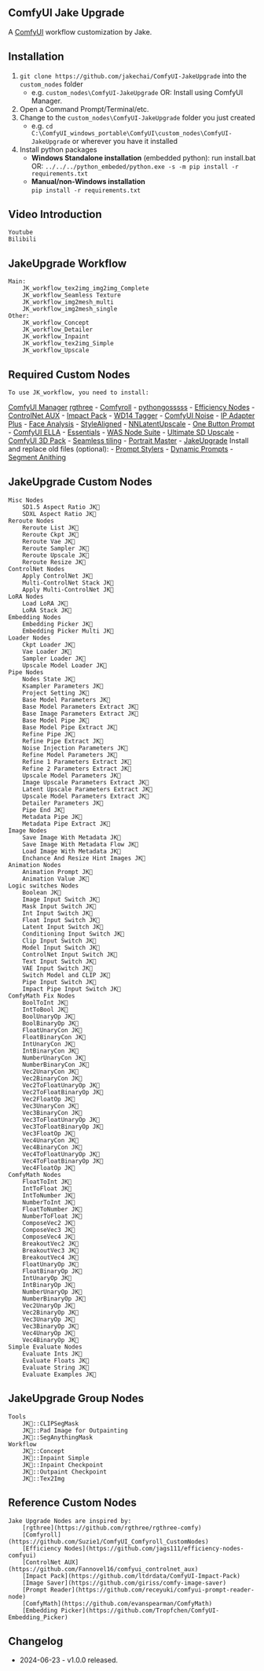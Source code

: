 ## ComfyUI Jake Upgrade

A [ComfyUI](https://github.com/comfyanonymous/ComfyUI) workflow customization by Jake.

## Installation
1. `git clone https://github.com/jakechai/ComfyUI-JakeUpgrade` into the `custom_nodes` folder 
    - e.g. `custom_nodes\ComfyUI-JakeUpgrade`
	OR:
	Install using ComfyUI Manager.
2. Open a Command Prompt/Terminal/etc.
3. Change to the `custom_nodes\ComfyUI-JakeUpgrade` folder you just created 
    - e.g. `cd C:\ComfyUI_windows_portable\ComfyUI\custom_nodes\ComfyUI-JakeUpgrade` or wherever you have it installed
4.  Install python packages
      - **Windows Standalone installation** (embedded python):
	   run install.bat
	   OR:
       `../../../python_embeded/python.exe -s -m pip install -r requirements.txt`
      - **Manual/non-Windows installation**   
        `pip install -r requirements.txt`

## Video Introduction
	Youtube
	Bilibili

## JakeUpgrade Workflow
	Main:
		JK_workflow_tex2img_img2img_Complete
		JK_workflow_Seamless Texture
		JK_workflow_img2mesh_multi
		JK_workflow_img2mesh_single
	Other:
		JK_workflow_Concept
		JK_workflow_Detailer
		JK_workflow_Inpaint
		JK_workflow_tex2img_Simple
		JK_workflow_Upscale

## Required Custom Nodes
	To use JK_workflow, you need to install:
[ComfyUI Manager](https://github.com/Suzie1/ComfyUI_Comfyroll_CustomNodes)
[rgthree](https://github.com/rgthree/rgthree-comfy)
	- [Comfyroll](https://github.com/Suzie1/ComfyUI_Comfyroll_CustomNodes)
	- [pythongosssss](https://github.com/pythongosssss/ComfyUI-Custom-Scripts)
	- [Efficiency Nodes](https://github.com/jags111/efficiency-nodes-comfyui)
	- [ControlNet AUX](https://github.com/Fannovel16/comfyui_controlnet_aux)
	- [Impact Pack](https://github.com/ltdrdata/ComfyUI-Impact-Pack)
	- [WD14 Tagger](https://github.com/pythongosssss/ComfyUI-WD14-Tagger)
	- [ComfyUI Noise](https://github.com/BlenderNeko/ComfyUI_Noise)
	- [IP Adapter Plus](https://github.com/cubiq/ComfyUI_IPAdapter_plus)
	- [Face Analysis](https://github.com/cubiq/ComfyUI_FaceAnalysis)
	- [StyleAligned](https://github.com/brianfitzgerald/style_aligned_comfy)
	- [NNLatentUpscale](https://github.com/Ttl/ComfyUi_NNLatentUpscale)
	- [One Button Prompt](https://github.com/AIrjen/OneButtonPrompt)
	- [ComfyUI ELLA](https://github.com/TencentQQGYLab/ComfyUI-ELLA)
	- [Essentials](https://github.com/cubiq/ComfyUI_essentials)
	- [WAS Node Suite](https://github.com/WASasquatch/was-node-suite-comfyui)
	- [Ultimate SD Upscale](https://github.com/ssitu/ComfyUI_UltimateSDUpscale)
	- [ComfyUI 3D Pack](https://github.com/MrForExample/ComfyUI-3D-Pack)
	- [Seamless tiling](https://github.com/spinagon/ComfyUI-seamless-tiling)
	- [Portrait Master](https://github.com/florestefano1975/comfyui-portrait-master)
	- [JakeUpgrade](https://github.com/jakechai/ComfyUI-JakeUpgrade)
	Install and replace old files (optional):
	- [Prompt Stylers](https://github.com/wolfden/ComfyUi_PromptStylers)
	- [Dynamic Prompts](https://github.com/adieyal/comfyui-dynamicprompts)
	- [Segment Anithing](https://github.com/storyicon/comfyui_segment_anything)

## JakeUpgrade Custom Nodes
	Misc Nodes
		SD1.5 Aspect Ratio JK🐉
		SDXL Aspect Ratio JK🐉
    Reroute Nodes
		Reroute List JK🐉
		Reroute Ckpt JK🐉
		Reroute Vae JK🐉
		Reroute Sampler JK🐉
		Reroute Upscale JK🐉
		Reroute Resize JK🐉
    ControlNet Nodes
		Apply ControlNet JK🐉
		Multi-ControlNet Stack JK🐉
		Apply Multi-ControlNet JK🐉
    LoRA Nodes
		Load LoRA JK🐉
		LoRA Stack JK🐉
    Embedding Nodes
		Embedding Picker JK🐉
		Embedding Picker Multi JK🐉
    Loader Nodes
		Ckpt Loader JK🐉
		Vae Loader JK🐉
		Sampler Loader JK🐉
		Upscale Model Loader JK🐉
    Pipe Nodes
		Nodes State JK🐉
		Ksampler Parameters JK🐉
		Project Setting JK🐉
		Base Model Parameters JK🐉
		Base Model Parameters Extract JK🐉
		Base Image Parameters Extract JK🐉
		Base Model Pipe JK🐉
		Base Model Pipe Extract JK🐉
		Refine Pipe JK🐉
		Refine Pipe Extract JK🐉
		Noise Injection Parameters JK🐉
		Refine Model Parameters JK🐉
		Refine 1 Parameters Extract JK🐉
		Refine 2 Parameters Extract JK🐉
		Upscale Model Parameters JK🐉
		Image Upscale Parameters Extract JK🐉
		Latent Upscale Parameters Extract JK🐉
		Upscale Model Parameters Extract JK🐉
		Detailer Parameters JK🐉
		Pipe End JK🐉
		Metadata Pipe JK🐉
		Metadata Pipe Extract JK🐉
    Image Nodes
		Save Image With Metadata JK🐉
		Save Image With Metadata Flow JK🐉
		Load Image With Metadata JK🐉
		Enchance And Resize Hint Images JK🐉
    Animation Nodes
		Animation Prompt JK🐉
		Animation Value JK🐉
    Logic switches Nodes
		Boolean JK🐉
		Image Input Switch JK🐉
		Mask Input Switch JK🐉
		Int Input Switch JK🐉
		Float Input Switch JK🐉
		Latent Input Switch JK🐉
		Conditioning Input Switch JK🐉
		Clip Input Switch JK🐉
		Model Input Switch JK🐉
		ControlNet Input Switch JK🐉
		Text Input Switch JK🐉
		VAE Input Switch JK🐉
		Switch Model and CLIP JK🐉
		Pipe Input Switch JK🐉
		Impact Pipe Input Switch JK🐉
    ComfyMath Fix Nodes
		BoolToInt JK🐉
		IntToBool JK🐉
		BoolUnaryOp JK🐉
		BoolBinaryOp JK🐉
		FloatUnaryCon JK🐉
		FloatBinaryCon JK🐉
		IntUnaryCon JK🐉
		IntBinaryCon JK🐉
		NumberUnaryCon JK🐉
		NumberBinaryCon JK🐉
		Vec2UnaryCon JK🐉
		Vec2BinaryCon JK🐉
		Vec2ToFloatUnaryOp JK🐉
		Vec2ToFloatBinaryOp JK🐉
		Vec2FloatOp JK🐉
		Vec3UnaryCon JK🐉
		Vec3BinaryCon JK🐉
		Vec3ToFloatUnaryOp JK🐉
		Vec3ToFloatBinaryOp JK🐉
		Vec3FloatOp JK🐉
		Vec4UnaryCon JK🐉
		Vec4BinaryCon JK🐉
		Vec4ToFloatUnaryOp JK🐉
		Vec4ToFloatBinaryOp JK🐉
		Vec4FloatOp JK🐉
    ComfyMath Nodes
		FloatToInt JK🐉
		IntToFloat JK🐉
		IntToNumber JK🐉
		NumberToInt JK🐉
		FloatToNumber JK🐉
		NumberToFloat JK🐉
		ComposeVec2 JK🐉
		ComposeVec3 JK🐉
		ComposeVec4 JK🐉
		BreakoutVec2 JK🐉
		BreakoutVec3 JK🐉
		BreakoutVec4 JK🐉
		FloatUnaryOp JK🐉
		FloatBinaryOp JK🐉
		IntUnaryOp JK🐉
		IntBinaryOp JK🐉
		NumberUnaryOp JK🐉
		NumberBinaryOp JK🐉
		Vec2UnaryOp JK🐉
		Vec2BinaryOp JK🐉
		Vec3UnaryOp JK🐉
		Vec3BinaryOp JK🐉
		Vec4UnaryOp JK🐉
		Vec4BinaryOp JK🐉
    Simple Evaluate Nodes
		Evaluate Ints JK🐉
		Evaluate Floats JK🐉
		Evaluate String JK🐉
    	Evaluate Examples JK🐉

## JakeUpgrade Group Nodes
	Tools
		JK🐉::CLIPSegMask
		JK🐉::Pad Image for Outpainting
		JK🐉::SegAnythingMask
	Workflow
		JK🐉::Concept
		JK🐉::Inpaint Simple
		JK🐉::Inpaint Checkpoint
		JK🐉::Outpaint Checkpoint
		JK🐉::Tex2Img

## Reference Custom Nodes
	Jake Upgrade Nodes are inspired by:
		[rgthree](https://github.com/rgthree/rgthree-comfy)
		[Comfyroll](https://github.com/Suzie1/ComfyUI_Comfyroll_CustomNodes)
		[Efficiency Nodes](https://github.com/jags111/efficiency-nodes-comfyui)
		[ControlNet AUX](https://github.com/Fannovel16/comfyui_controlnet_aux)
		[Impact Pack](https://github.com/ltdrdata/ComfyUI-Impact-Pack)
		[Image Saver](https://github.com/giriss/comfy-image-saver)
		[Prompt Reader](https://github.com/receyuki/comfyui-prompt-reader-node)
		[ComfyMath](https://github.com/evanspearman/ComfyMath)
		[Embedding Picker](https://github.com/Tropfchen/ComfyUI-Embedding_Picker)

## Changelog
- 2024-06-23 - v1.0.0 released.
